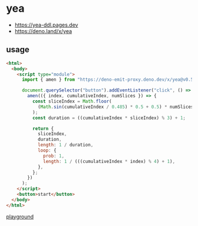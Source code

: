 # yea

- https://yea-ddl.pages.dev
- https://deno.land/x/yea

## usage

```html
<html>
  <body>
    <script type="module">
      import { amen } from "https://deno-emit-proxy.deno.dev/x/yea@v0.5.0/mod.ts";

      document.querySelector("button").addEventListener("click", () =>
        amen(({ index, cumulativeIndex, numSlices }) => {
          const sliceIndex = Math.floor(
            (Math.sin(cumulativeIndex / 0.485) * 0.5 + 0.5) * numSlices
          );
          const duration = ((cumulativeIndex * sliceIndex) % 3) + 1;

          return {
            sliceIndex,
            duration,
            length: 1 / duration,
            loop: {
              prob: 1,
              length: 1 / (((cumulativeIndex * index) % 4) + 1),
            },
          };
        })
      );
    </script>
    <button>start</button>
  </body>
</html>
```

[playground](https://codepen.io/youpy/pen/YzgEvNp?editors=1000)
